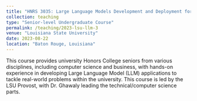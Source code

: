 ```yaml
---
title: "HNRS 3035: Large Language Models Development and Deployment for Real-World Applications"
collection: teaching
type: "Senior-level Undergraduate Course"
permalink: /teaching/2023-lsu-llm-3
venue: "Louisiana State University"
date: 2023-08-22
location: "Baton Rouge, Louisiana"
---
```


This course provides university Honors College seniors from various disciplines, including computer science and business, with hands-on experience in developing Large Language Model (LLM) applications to tackle real-world problems within the university. This course is led by the LSU Provost, with Dr. Ghawaly leading the technical/computer science parts.
